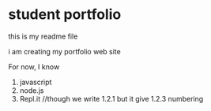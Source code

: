 # student portfolio

this is my readme file

i am creating my portfolio web site

For now, I know

1. javascript
2. node.js
1. Repl.it //though we write 1.2.1 but it give 1.2.3 numbering

